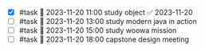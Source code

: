 - [x] #task 🛫 2023-11-20 11:00 study object ✅ 2023-11-20
- [ ] #task 🛫 2023-11-20 13:00 study modern java in action
- [ ] #task 🛫 2023-11-20 15:00 study woowa mission
- [ ] #task 📅 2023-11-20 18:00 capstone design meeting